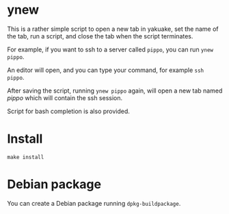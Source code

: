 ynew
====

This is a rather simple script to open a new tab in yakuake, set the name of
the tab, run a script, and close the tab when the script terminates.

For example, if you want to ssh to a server called `pippo`, you can run
`ynew pippo`.

An editor will open, and you can type your command, for example `ssh pippo`.

After saving the script, running `ynew pippo` again, will open a new tab named
*pippo* which will contain the ssh session.

Script for bash completion is also provided.


Install
=======

`make install`


Debian package
==============

You can create a Debian package running `dpkg-buildpackage`.

